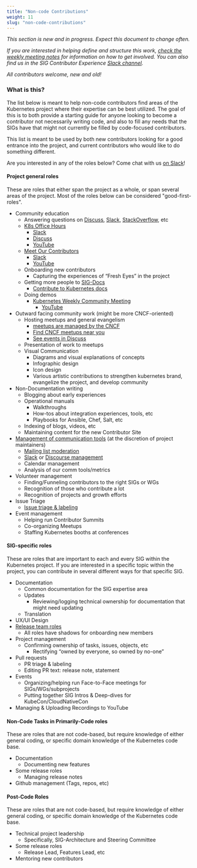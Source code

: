 ```yaml
---
title: "Non-code Contributions"
weight: 11
slug: "non-code-contributions"
---
```


*This section is new and in progress. Expect this document to change often.*

*If you are interested in helping define and structure this work, [check the weekly meeting notes](https://docs.google.com/document/d/1gdFWfkrapQclZ4-z4Lx2JwqKsJjXXUOVoLhBzZiZgSk/edit#) for information on how to get involved. You can also find us in the SIG Contributor Experience [Slack channel](https://kubernetes.slack.com/messages/sig-contribex).*

*All contributors welcome, new and old!*

### What is this?

The list below is meant to help non-code contributors find areas of the Kubernetes project where their expertise can be best utilized. The goal of this is to both provide a starting guide for anyone looking to become a contributor not necessarily writing code, and also to fill any needs that the SIGs have that might not currently be filled by code-focused contributors.

This list is meant to be used by both new contributors looking for a good entrance into the project, and current contributors who would like to do something different.

Are you interested in any of the roles below? Come chat with us [on Slack](https://kubernetes.slack.com/messages/sig-contribex)!

#### Project general roles
These are roles that either span the project as a whole, or span several areas of the project. Most of the roles below can be considered "good-first-roles".

- Community education
  - Answering questions on [Discuss](https://discuss.kubernetes.io/), [Slack](http://slack.k8s.io/), [StackOverflow](https://stackoverflow.com/questions/tagged/kubernetes), etc
  - [K8s Office Hours](https://github.com/kubernetes/community/blob/master/events/office-hours.md) 
    - [Slack](https://kubernetes.slack.com/messages/C6RFQ3T5H/)
    - [Discuss](https://discuss.kubernetes.io/tags/office-hours)
    - [YouTube](https://www.youtube.com/playlist?list=PL69nYSiGNLP3azFUvYJjGn45YbF6C-uIg)
  - [Meet Our Contributors](https://github.com/kubernetes/community/blob/master/mentoring/meet-our-contributors.md)
    - [Slack](https://kubernetes.slack.com/messages/C8WRR2BB9/) 
    - [YouTube](https://www.youtube.com/playlist?list=PL69nYSiGNLP3QpQrhZq_sLYo77BVKv09F)
  - Onboarding new contributors
    - Capturing the experiences of “Fresh Eyes” in the project
  - Getting more people to [SIG-Docs](https://github.com/kubernetes/community/tree/master/sig-docs)
    - [Contribute to Kubernetes docs](https://kubernetes.io/docs/contribute/)
  - Doing demos
    - [Kubernetes Weekly Community Meeting](https://github.com/kubernetes/community/blob/master/events/community-meeting.md)
      - [YouTube](https://www.youtube.com/playlist?list=PL69nYSiGNLP1pkHsbPjzAewvMgGUpkCnJ)
- Outward facing community work (might be more CNCF-oriented)
  - Hosting meetups and general evangelism
    - [meetups are managed by the CNCF](https://github.com/cncf/meetups)
    - [Find CNCF meetups near you](https://www.meetup.com/pro/cncf)
    - [See events in Discuss](https://discuss.kubernetes.io/c/events-and-meetups)
  - Presentation of work to meetups
  - Visual Communication
    - Diagrams and visual explanations of concepts
    - Infographic design
    - Icon design
    - Various artistic contributions to strengthen kubernetes brand, evangelize the project, and develop community
- Non-Documentation writing
  - Blogging about early experiences
  - Operational manuals
    - Walkthroughs
    - How-tos about integration experiences, tools, etc
    - Playbooks for Ansible, Chef, Salt, etc
  - Indexing of blogs, videos, etc
  - Maintaining content for the new Contributor Site
- [Management of communication tools](https://github.com/kubernetes/community/blob/master/communication/moderation.md) (at the discretion of project maintainers)
  - [Mailing list moderation](https://github.com/kubernetes/community/blob/master/communication/moderation.md#mailing-list)
  - [Slack](https://github.com/kubernetes/community/blob/master/communication/moderation.md#slack) or [Discourse management](https://github.com/kubernetes/community/blob/master/communication/moderation.md#discuss)
  - Calendar management
  - Analysis of our comm tools/metrics
- Volunteer management
  - Finding/Funneling contributors to the right SIGs or WGs
  - Recognition of those who contribute a lot
  - Recognition of projects and growth efforts
- Issue Triage
  - [Issue triage & labeling](https://github.com/kubernetes/community/blob/master/contributors/guide/issue-triage.md)
- Event management
  - Helping run Contributor Summits
  - Co-organizing Meetups
  - Staffing Kubernetes booths at conferences

#### SIG-specific roles
These are roles that are important to each and every SIG within the Kubernetes project. If you are interested in a specific topic within the project, you can contribute in several different ways for that specific SIG.

- Documentation
  - Common documentation for the SIG expertise area
  - Updates
    - Reviewing/logging technical ownership for documentation that might need updating
  - Translation
- UX/UI Design
- [Release team roles](https://github.com/kubernetes/sig-release/tree/master/release-team)
  - All roles have shadows for onboarding new members
- Project management
  - Confirming ownership of tasks, issues, objects, etc
    - Rectifying “owned by everyone, so owned by no-one”
- Pull requests
  - PR triage & labeling
  - Editing PR text: release note, statement
- Events
  - Organizing/helping run Face-to-Face meetings for SIGs/WGs/subprojects
  - Putting together SIG Intros & Deep-dives for KubeCon/CloudNativeCon
- Managing & Uploading Recordings to YouTube

#### Non-Code Tasks in Primarily-Code roles
These are roles that are not code-based, but require knowledge of either general coding, or specific domain knowledge of the Kubernetes code base.

- Documentation
  - Documenting new features
- Some release roles
  - Managing release notes
- Github management (Tags, repos, etc)

#### Post-Code Roles
These are roles that are not code-based, but require knowledge of either general coding, or specific domain knowledge of the Kubernetes code base.

- Technical project leadership
  - Specifically, SIG-Architecture and Steering Committee
- Some release roles
  - Release Lead, Features Lead, etc
- Mentoring new contributors
